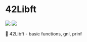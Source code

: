 # 42Libft
![](https://img.shields.io/badge/Language-C-blue)
![](https://img.shields.io/badge/School-42-black)

:blue_book: 42Libft - basic functions, gnl, prinf
